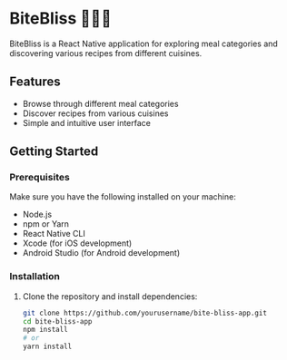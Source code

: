 # BiteBliss 👩🏻‍🍳

BiteBliss is a React Native application for exploring meal categories and discovering various recipes from different cuisines.

## Features

- Browse through different meal categories
- Discover recipes from various cuisines
- Simple and intuitive user interface

## Getting Started

### Prerequisites

Make sure you have the following installed on your machine:

- Node.js
- npm or Yarn
- React Native CLI
- Xcode (for iOS development)
- Android Studio (for Android development)

### Installation

1. Clone the repository and install dependencies:
   ```bash
   git clone https://github.com/yourusername/bite-bliss-app.git
   cd bite-bliss-app
   npm install
   # or
   yarn install
